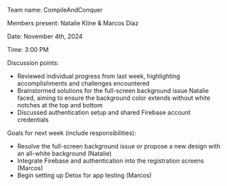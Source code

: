 Team name: CompileAndConquer

Members present: Natalie Kline & Marcos Diaz

Date: November 4th, 2024

Time: 3:00 PM

Discussion points:

* Reviewed individual progress from last week, highlighting accomplishments and challenges encountered
* Brainstormed solutions for the full-screen background issue Natalie faced, aiming to ensure the background color extends without white notches at the top and bottom
* Discussed authentication setup and shared Firebase account credentials

Goals for next week (include responsibilities):

* Resolve the full-screen background issue or propose a new design with an all-white background (Natalie)
* Integrate Firebase and authentication into the registration screens (Marcos)
* Begin setting up Detox for app testing (Marcos)
